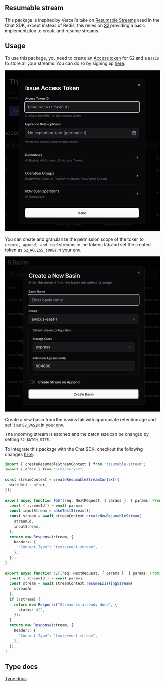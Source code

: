 ## Resumable stream

This package is inspired by Vercel's take on [Resumable Streams](https://github.com/vercel/resumable-stream) used in the Chat SDK, except instead of Redis, this relies on [S2](http://s2.dev/) providing a basic implementation to create and resume streams.

## Usage

To use this package, you need to create an [Access token](https://s2.dev/docs/access-control) for S2 and a `Basin` to store all your streams. You can do so by signing up [here](https://s2.dev/dashboard).

![](./assets/access-token.png)

You can create and granularize the permission scope of the token to `create, append, and read` streams in the tokens tab and set the created token as `S2_ACCESS_TOKEN` in your env.

![](./assets/basins.png)

Create a new basin from the basins tab with appropriate retention age and set it as `S2_BASIN` in your env.

The incoming stream is batched and the batch size can be changed by setting `S2_BATCH_SIZE`.

To integrate this package with the Chat SDK, checkout the following changes [here](https://github.com/s2-streamstore/ai-chatbot/blob/s2-streams/app/(chat)/api/chat/route.ts).

```ts
import { createResumableStreamContext } from "resumable-stream";
import { after } from "next/server";

const streamContext = createResumableStreamContext({
  waitUntil: after,  
});

export async function POST(req: NextRequest, { params }: { params: Promise<{ streamId: string }> }) {
  const { streamId } = await params;
  const inputStream = makeTestStream();
  const stream = await streamContext.createNewResumableStream(
    streamId,
    inputStream,
  );
  return new Response(stream, {
    headers: {
      "Content-Type": "text/event-stream",
    },
  });
}

export async function GET(req: NextRequest, { params }: { params: Promise<{ streamId: string }> }) {
  const { streamId } = await params;  
  const stream = await streamContext.resumeExistingStream(
    streamId    
  );
  if (!stream) {
    return new Response("Stream is already done", {
      status: 422,
    });
  }
  return new Response(stream, {
    headers: {
      "Content-Type": "text/event-stream",
    },
  });
}
```

## Type docs

[Type docs](./docs/)
